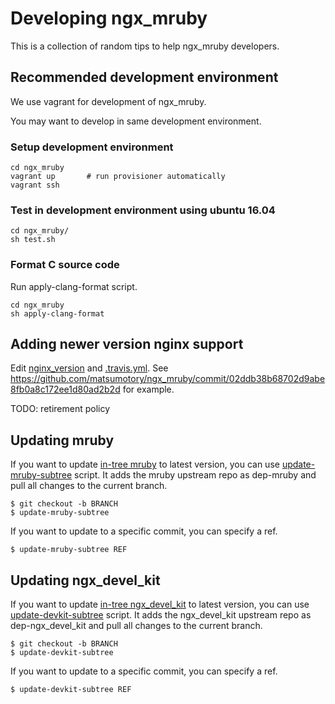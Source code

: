 # Developing ngx_mruby

This is a collection of random tips to help ngx_mruby developers.

## Recommended development environment

We use vagrant for development of ngx_mruby.

You may want to develop in same development environment.

### Setup development environment

```
cd ngx_mruby
vagrant up       # run provisioner automatically
vagrant ssh
```

### Test in development environment using ubuntu 16.04

```
cd ngx_mruby/
sh test.sh
```

### Format C source code

Run apply-clang-format script.

```
cd ngx_mruby
sh apply-clang-format
```

## Adding newer version nginx support

Edit [nginx_version](../nginx_version) and [.travis.yml](../.travis.yml).
See https://github.com/matsumotory/ngx_mruby/commit/02ddb38b68702d9abe8fb0a8c172ee1d80ad2b2d for example.

TODO: retirement policy

## Updating mruby

If you want to update [in-tree mruby](../mruby) to latest version, you can use [update-mruby-subtree](../update-mruby-subtree) script. It adds the mruby upstream repo as dep-mruby and pull all changes to the current branch.

```
$ git checkout -b BRANCH
$ update-mruby-subtree
```

If you want to update to a specific commit, you can specify a ref.

```
$ update-mruby-subtree REF
```

## Updating ngx_devel_kit

If you want to update [in-tree ngx_devel_kit](../dependence/ngx_devel_kit) to latest version, you can use [update-devkit-subtree](../update-devkit-subtree) script. It adds the ngx_devel_kit upstream repo as dep-ngx_devel_kit and pull all changes to the current branch.

```
$ git checkout -b BRANCH
$ update-devkit-subtree
```

If you want to update to a specific commit, you can specify a ref.

```
$ update-devkit-subtree REF
```
